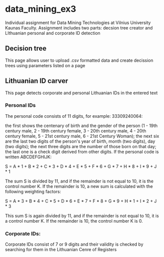 # data_mining_ex3
Individual assignment for Data Mining Technologies at Vilnius University Kaunas Faculty. Assignment includes two parts: decsion tree creator and LIthuanian personal and corporate ID detection

## Decision tree
This page allows user to upload .csv formatted data and create decission trees using parameters listed on a page

## Lithuanian ID carver
This page detects corporate and personal Lithuanian IDs in the entered text
### Personal IDs
The personal code consists of 11 digits, for example: 33309240064:

the first shows the centenary of birth and the gender of the person (1 - 19th century male, 2 - 19th century female, 3 - 20th century male, 4 - 20th century female, 5 - 21st century male, 6 - 21st Century Woman);
the next six are the last two digits of the person's year of birth, month (two digits), day (two digits);
the next three digits are the number of those born on that day;
the last one is a check digit derived from other digits.
If the personal code is written ABCDEFGHIJK:

S = A * 1 + B * 2 + C * 3 + D * 4 + E * 5 + F * 6 + G * 7 + H * 8 + I * 9 + J * 1

The sum S is divided by 11, and if the remainder is not equal to 10, it is the control number K. If the remainder is 10, a new sum is calculated with the following weighting factors:

S = A * 3 + B * 4 + C * 5 + D * 6 + E * 7 + F * 8 + G * 9 + H * 1 + I * 2 + J * 3

This sum S is again divided by 11, and if the remainder is not equal to 10, it is a control number K. If the remainder is 10, the control number K is 0.
### Corporate IDs:
Corporate IDs consist of 7 or 9 digits and their validity is checked by searching for them in the Lithuanian Cenre of Registers
